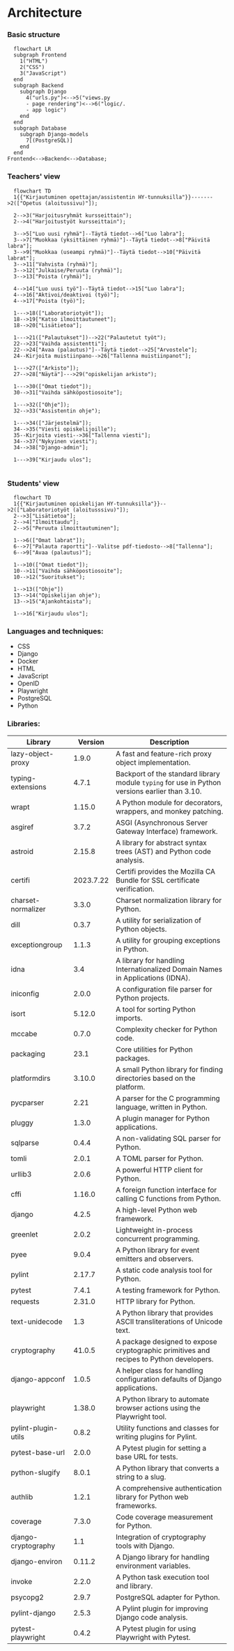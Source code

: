 # Architecture

### Basic structure
```mermaid
  flowchart LR
  subgraph Frontend
    1("HTML")
    2("CSS")
    3("JavaScript")
  end
  subgraph Backend
    subgraph Django
      4("urls.py")<-->5("views.py
      - page rendering")<-->6("logic/.
      - app logic")
    end
  end
  subgraph Database
    subgraph Django-models
      7[(PostgreSQL)]
    end
  end
Frontend<-->Backend<-->Database;
```
  
### Teachers' view

```mermaid
  flowchart TD
  1{{"Kirjautuminen opettajan/assistentin HY-tunnuksilla"}}------->2(["Opetus (aloitussivu)"]);

  2-->3("Harjoitusryhmät kursseittain");
  2-->4("Harjoitustyöt kursseittain");

  3-->5["Luo uusi ryhmä"]--Täytä tiedot-->6["Luo labra"];
  3-->7["Muokkaa (yksittäinen ryhmä)"]--Täytä tiedot-->8["Päivitä labra"];
  3-->9["Muokkaa (useampi ryhmä)"]--Täytä tiedot-->10["Päivitä labrat"];
  3-->11["Vahvista (ryhmä)"];
  3-->12["Julkaise/Peruuta (ryhmä)"];
  3-->13["Poista (ryhmä)"];

  4-->14["Luo uusi työ"]--Täytä tiedot-->15["Luo labra"];
  4-->16["Aktivoi/deaktivoi (työ)"];
  4-->17["Poista (työ)"];

  1--->18(["Laboratoriotyöt"]);
  18-->19["Katso ilmoittautuneet"];
  18-->20["Lisätietoa"];

  1--->21(["Palautukset"])-->22("Palautetut työt");
  22-->23["Vaihda assistentti"];
  22-->24["Avaa (palautus)"]--Täytä tiedot-->25["Arvostele"];
  24--Kirjoita muistiinpano-->26["Tallenna muistiinpanot"];

  1--->27(["Arkisto"]);
  27-->28["Näytä"]--->29("opiskelijan arkisto");

  1--->30(["Omat tiedot"]);
  30-->31["Vaihda sähköpostiosoite"];

  1--->32(["Ohje"]);
  32-->33("Assistentin ohje");

  1--->34(["Järjestelmä"]);
  34-->35("Viesti opiskelijoille");
  35--Kirjoita viesti-->36["Tallenna viesti"];
  34-->37("Nykyinen viesti");
  34-->38["Django-admin"];

  1--->39["Kirjaudu ulos"];
  
```
### Students' view
```mermaid
  flowchart TD
  1{{"Kirjautuminen opiskelijan HY-tunnuksilla"}}-->2(["Laboratoriotyöt (aloitusssivu)"]);
  2-->3["Lisätietoa"];
  2-->4["Ilmoittaudu"];
  2-->5["Peruuta ilmoittautuminen"];

  1-->6(["Omat labrat"]);
  6-->7["Palauta raportti"]--Valitse pdf-tiedosto-->8["Tallenna"];
  6-->9["Avaa (palautus)"];

  1-->10(["Omat tiedot"]);
  10-->11["Vaihda sähköpostiosoite"];
  10-->12("Suoritukset");

  1-->13(["Ohje"])
  13-->14("Opiskelijan ohje");
  13-->15("Ajankohtaista");

  1-->16["Kirjaudu ulos"];
```

### Languages and techniques:
- CSS
- Django
- Docker
- HTML
- JavaScript
- OpenID
- Playwright
- PostgreSQL
- Python

### Libraries:
| Library               | Version     | Description                                                                                     |
|-----------------------|-------------|-------------------------------------------------------------------------------------------------|
| lazy-object-proxy     | 1.9.0       | A fast and feature-rich proxy object implementation.                                            |
| typing-extensions     | 4.7.1       | Backport of the standard library module `typing` for use in Python versions earlier than 3.10. |
| wrapt                 | 1.15.0      | A Python module for decorators, wrappers, and monkey patching.                                   |
| asgiref               | 3.7.2       | ASGI (Asynchronous Server Gateway Interface) framework.                                         |
| astroid               | 2.15.8      | A library for abstract syntax trees (AST) and Python code analysis.                              |
| certifi               | 2023.7.22   | Certifi provides the Mozilla CA Bundle for SSL certificate verification.                         |
| charset-normalizer    | 3.3.0       | Charset normalization library for Python.                                                       |
| dill                  | 0.3.7       | A utility for serialization of Python objects.                                                   |
| exceptiongroup        | 1.1.3       | A utility for grouping exceptions in Python.                                                     |
| idna                  | 3.4         | A library for handling Internationalized Domain Names in Applications (IDNA).                  |
| iniconfig             | 2.0.0       | A configuration file parser for Python projects.                                                 |
| isort                 | 5.12.0      | A tool for sorting Python imports.                                                               |
| mccabe                | 0.7.0       | Complexity checker for Python code.                                                              |
| packaging             | 23.1        | Core utilities for Python packages.                                                              |
| platformdirs          | 3.10.0      | A small Python library for finding directories based on the platform.                            |
| pycparser             | 2.21        | A parser for the C programming language, written in Python.                                      |
| pluggy                | 1.3.0       | A plugin manager for Python applications.                                                        |
| sqlparse              | 0.4.4       | A non-validating SQL parser for Python.                                                          |
| tomli                 | 2.0.1       | A TOML parser for Python.                                                                       |
| urllib3               | 2.0.6       | A powerful HTTP client for Python.                                                               |
| cffi                  | 1.16.0      | A foreign function interface for calling C functions from Python.                                |
| django                | 4.2.5       | A high-level Python web framework.                                                               |
| greenlet              | 2.0.2       | Lightweight in-process concurrent programming.                                                  |
| pyee                  | 9.0.4       | A Python library for event emitters and observers.                                               |
| pylint                | 2.17.7      | A static code analysis tool for Python.                                                          |
| pytest                | 7.4.1       | A testing framework for Python.                                                                  |
| requests              | 2.31.0      | HTTP library for Python.                                                                        |
| text-unidecode        | 1.3         | A Python library that provides ASCII transliterations of Unicode text.                           |
| cryptography          | 41.0.5      | A package designed to expose cryptographic primitives and recipes to Python developers.        |
| django-appconf        | 1.0.5       | A helper class for handling configuration defaults of Django applications.                        |
| playwright            | 1.38.0      | A Python library to automate browser actions using the Playwright tool.                           |
| pylint-plugin-utils   | 0.8.2       | Utility functions and classes for writing plugins for Pylint.                                    |
| pytest-base-url       | 2.0.0       | A Pytest plugin for setting a base URL for tests.                                                |
| python-slugify        | 8.0.1       | A Python library that converts a string to a slug.                                               |
| authlib               | 1.2.1       | A comprehensive authentication library for Python web frameworks.                                 |
| coverage              | 7.3.0       | Code coverage measurement for Python.                                                            |
| django-cryptography   | 1.1         | Integration of cryptography tools with Django.                                                   |
| django-environ        | 0.11.2      | A Django library for handling environment variables.                                              |
| invoke                | 2.2.0       | A Python task execution tool and library.                                                        |
| psycopg2              | 2.9.7       | PostgreSQL adapter for Python.                                                                  |
| pylint-django         | 2.5.3       | A Pylint plugin for improving Django code analysis.                                              |
| pytest-playwright     | 0.4.2       | A Pytest plugin for using Playwright with Pytest.                                                |